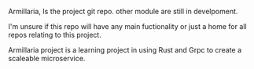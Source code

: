 Armillaria, Is the project git repo. other module are still in develpoment.

I'm unsure if this repo will have any main fuctionality or just a home for all repos relating to this project.

Armillaria project is a learning project in using Rust and Grpc to create a scaleable microservice.
